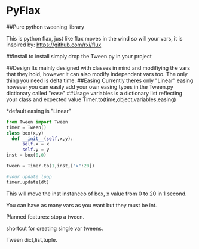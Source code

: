 # PyFlax
##Pure python tweening library

This is python flax, just like flax moves in the wind so will your vars, it is inspired by:
https://github.com/rxi/flux

##Install
to install simply drop the Tween.py in your project

##Design
Its mainly designed with classes in mind and modifiying the vars that they hold, however it can also modify independent vars too.
The only thing you need is delta time.
##Easing
Currently theres only "Linear" easing however you can easily add your own easing types in the Tween.py dictionary called "ease"
##Usage
variables is a dictionary list reflecting your class and expected value 
Timer.to(time,object,variables,easing)

*default easing is "Linear"

```python
from Tween import Tween
timer = Tween()
class box(x,y)
  def __init__(self,x,y):
      self.x = x 
      self.y = y 
inst = box(0,0)

tween = Timer.to(1,inst,["x":20])

#your update loop 
timer.update(dt)
```
This will move the inst instanceo of box, x value from 0 to 20 in 1 second. 

You can have as many vars as you want but they must be int.

Planned features:
  stop a tween.
  
  shortcut for creating single var tweens.
  
  Tween dict,list,tuple.
